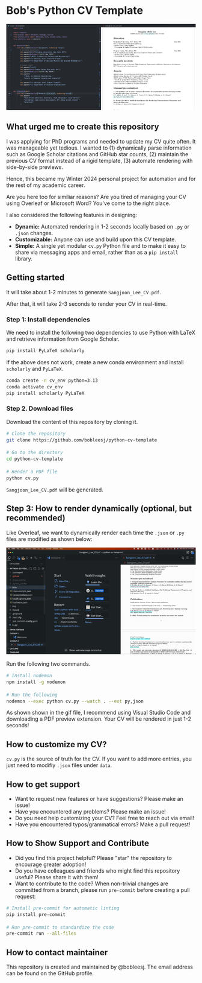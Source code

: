 # Bob's Python CV Template

![Rendered PDF and Python code side by side](img/cv-code-side-by-side.png)

## What urged me to create this repository

I was applying for PhD programs and needed to update my CV quite often. It was manageable yet tedious. I wanted to (1) dynamically parse information such as Google Scholar citations and GitHub star counts, (2) maintain the previous CV format instead of a rigid template, (3) automate rendering with side-by-side previews.

Hence, this became my Winter 2024 personal project for automation and for the rest of my academic career.

Are you here too for similiar reasons? Are you tired of managing your CV using Overleaf or Microsoft Word? You've come to the right place.

I also considered the following features in designing:

- **Dynamic:** Automated rendering in 1-2 seconds locally based on `.py` or `.json` changes.
- **Customizable:** Anyone can use and build upon this CV template.
- **Simple:** A single yet modular `cv.py` Python file and to make it easy to share via messaging apps and email, rather than as a `pip install` library.

## Getting started

It will take about 1-2 minutes to generate `Sangjoon_Lee_CV.pdf`.

After that, it will take 2-3 seconds to render your CV in real-time.

### Step 1: Install dependencies

We need to install the following two dependencies to use Python with LaTeX and retrieve information from Google Scholar.

```bash
pip install PyLaTeX scholarly
```

If the above does not work, create a new conda environment and install `scholarly` and `PyLaTeX`.

```bash
conda create -n cv_env python=3.13
conda activate cv_env
pip install scholarly PyLaTeX
```

### Step 2. Download files

Download the content of this repository by cloning it.

```bash
# Clone the repository
git clone https://github.com/bobleesj/python-cv-template

# Go to the directory
cd python-cv-template

# Render a PDF file
python cv.py
```

`Sangjoon_Lee_CV.pdf` will be generated.

## Step 3: How to render dynamically (optional, but recommended)

Like Overleaf, we want to dynamically render each time the `.json` or `.py` files are modified as shown below:

![Dynamically render you CV](img/dynamic-render-demo.gif)

Run the following two commands.

```bash
# Install nodemon
npm install -g nodemon

# Run the following
nodemon --exec python cv.py --watch . --ext py,json
```

As shown shown in the gif file, I recommend using Visual Studio Code and downloading a PDF preview extension. Your CV will be rendered in just 1-2 seconds!

## How to customize my CV?

`cv.py` is the source of truth for the CV. If you want to add more entries, you just need to modifiy `.json` files under `data`.

## How to get support

- Want to request new features or have suggestions? Please make an issue!
- Have you encountered any problems? Please make an issue!
- Do you need help customizing your CV? Feel free to reach out via email!
- Have you encountered typos/grammatical errors? Make a pull request!

## How to Show Support and Contribute

- Did you find this project helpful? Please "star" the repository to encourage greater adoption!
- Do you have colleagues and friends who might find this repository useful? Please share it with them!
- Want to contribute to the code? When non-trivial changes are committed from a branch, please run `pre-commit` before creating a pull request:

```bash
# Install pre-commit for automatic linting
pip install pre-commit

# Run pre-commit to standardize the code
pre-commit run --all-files
```

## How to contact maintainer

This repository is created and maintained by @bobleesj. The email address can be found on the GitHub profile.
